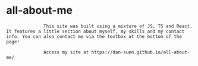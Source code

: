 # all-about-me
                  This site was built using a mixture of JS, TS and React. It features a little section about myself, my skills and my contact info. You can also contact me via the textbox at the bottom of the page!

                  Access my site at https://dan-suen.github.io/all-about-me/

